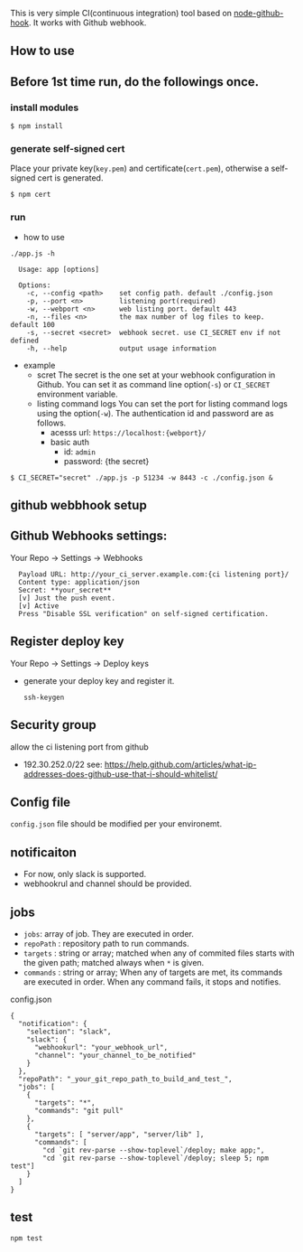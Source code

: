 
This is very simple CI(continuous integration) tool based on [node-github-hook](https://github.com/nlf/node-github-hook). It works with Github webhook.

How to use
---------------------
## Before 1st time run, do the followings once.

### install modules

```
$ npm install
```

### generate self-signed cert

Place your private key(`key.pem`) and certificate(`cert.pem`), otherwise a self-signed cert is generated.

```
$ npm cert
```

### run 


- how to use

```
./app.js -h

  Usage: app [options]

  Options:
    -c, --config <path>    set config path. default ./config.json
    -p, --port <n>         listening port(required)
    -w, --webport <n>      web listing port. default 443
    -n, --files <n>        the max number of log files to keep. default 100
    -s, --secret <secret>  webhook secret. use CI_SECRET env if not defined
    -h, --help             output usage information
```

- example
  - scret
    The secret is the one set at your webhook configuration in Github. You can set it as command line option(`-s`) or `CI_SECRET` environment variable.
  - listing command logs
    You can set the port for listing command logs using the option(`-w`). The authentication id and password are as follows.
    - acesss url: `https://localhost:{webport}/`
    - basic auth
      - id: `admin`
      - password: {the secret}

```
$ CI_SECRET="secret" ./app.js -p 51234 -w 8443 -c ./config.json &
```

github webbhook setup
-------------------
## Github Webhooks settings: 

Your Repo -> Settings -> Webhooks

```
  Payload URL: http://your_ci_server.example.com:{ci listening port}/
  Content type: application/json
  Secret: **your_secret**
  [v] Just the push event.
  [v] Active
  Press "Disable SSL verification" on self-signed certification.
```

## Register deploy  key

Your Repo -> Settings -> Deploy keys

- generate your deploy key and register it.
  ```
  ssh-keygen
  ```

## Security group 

allow the ci listening port from github
  - 192.30.252.0/22 see: https://help.github.com/articles/what-ip-addresses-does-github-use-that-i-should-whitelist/

Config file
------------------

`config.json` file should be modified per your environemt.

## notificaiton
  - For now, only slack is supported.
  - webhookrul and channel should be provided.
## jobs
  - `jobs`: array of job. They are executed in order.
  - `repoPath` : repository path to run commands.
  - `targets` : string or array; matched when any of commited files starts with the given path; matched always when `*` is given.
  - `commands` : string or array; When any of targets are met, its commands are executed in order. When any command fails, it stops and notifies.

config.json
```
{
  "notification": {
    "selection": "slack",
    "slack": {
      "webhookurl": "your_webhook_url",
      "channel": "your_channel_to_be_notified"
    }
  },
  "repoPath": "_your_git_repo_path_to_build_and_test_",
  "jobs": [
    {
      "targets": "*",
      "commands": "git pull"
    },
    {
      "targets": [ "server/app", "server/lib" ],
      "commands": [ 
        "cd `git rev-parse --show-toplevel`/deploy; make app;",
        "cd `git rev-parse --show-toplevel`/deploy; sleep 5; npm test"]
    }
  ]
}
```

test
-----------

```
npm test
```
